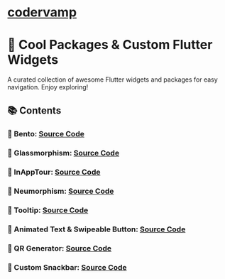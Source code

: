 # [codervamp](<[codervamp](https://codervamp.vercel.app/)https://codervamp.vercel.app/>)

# 🚀 Cool Packages & Custom Flutter Widgets

A curated collection of awesome Flutter widgets and packages for easy navigation. Enjoy exploring!

## 📚 Contents

### 🔗 Bento: [Source Code](https://github.com/Dicky-27/codervamp-flutter/blob/main/lib/bento/bento.dart)

### 🔗 Glassmorphism: [Source Code](https://github.com/Dicky-27/codervamp-flutter/blob/main/lib/glassmorphism/glassmorphism.dart)

### 🔗 InAppTour: [Source Code](https://github.com/Dicky-27/codervamp-flutter/blob/main/lib/inapptour/tour_home.dart)

### 🔗 Neumorphism: [Source Code](https://github.com/Dicky-27/codervamp-flutter/blob/main/lib/neumorphism/neumorphism.dart)

### 🔗 Tooltip: [Source Code](https://github.com/Dicky-27/codervamp-flutter/blob/main/lib/tooltip/toolip.dart)

### 🔗 Animated Text & Swipeable Button: [Source Code](https://github.com/Dicky-27/codervamp-flutter/blob/main/lib/animation/text/animated_text.dart)

### 🔗 QR Generator: [Source Code](https://github.com/Dicky-27/codervamp-flutter/blob/main/lib/qr/qr_generator.dart)

### 🔗 Custom Snackbar: [Source Code](https://github.com/Dicky-27/codervamp-flutter/blob/main/lib/snackbar/custom_snackbar.dart)

